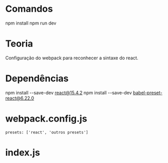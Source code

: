 # Comandos
npm install
npm run dev

# Teoria
Configuração do webpack para reconhecer a sintaxe do react.



# Dependências
npm install --save-dev react@15.4.2
npm install --save-dev babel-preset-react@6.22.0


# webpack.config.js
```
presets: ['react', 'outros presets']
```

# index.js
